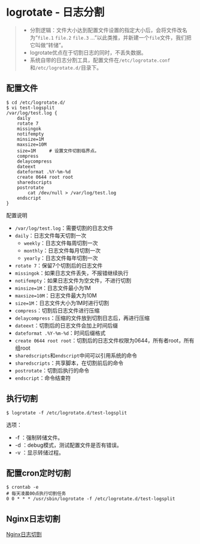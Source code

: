 # logrotate - 日志分割
> * 分割逻辑：文件大小达到配置文件设置的指定大小后，会将文件改名为“`file.1` `file.2` `file.3` ...”以此类推，并新建一个`file`文件，我们把它叫做“转储”。
> * logrotate优点在于切割日志的同时，不丢失数据。
> * 系统自带的日志分割工具，配置文件在`/etc/logrotate.conf`和`/etc/logrotate.d/`目录下。

## 配置文件
```
$ cd /etc/logrotate.d/
$ vi test-logsplit
/var/log/test.log {
    daily
    rotate 7
    missingok
    notifempty
    minsize=1M
    maxsize=10M
    size=1M     # 设置文件切割临界点。
    compress
    delaycompress
    dateext
    dateformat .%Y-%m-%d
    create 0644 root root
    sharedscripts
    postrotate
        cat /dev/null > /var/log/test.log
    endscript
}
```

配置说明
* `/var/log/test.log`：需要切割的日志文件
* `daily`：日志文件每天切割一次
    * `weekly`：日志文件每周切割一次
    * `monthly`：日志文件每月切割一次
    * `yearly`：日志文件每年切割一次
* `rotate 7`：保留7个切割后的日志文件
* `missingok`：如果日志文件丢失，不报错继续执行
* `notifempty`：如果日志文件为空文件，不进行切割
* `minsize=1M`：日志文件最小为1M
* `maxsize=10M`：日志文件最大为10M
* `size=1M`：日志文件大小为1M时进行切割
* `compress`：切割后日志文件进行压缩
* `delaycompress`：压缩的文件放到切割日志后，再进行压缩
* `dateext`：切割后的日志文件会加上时间后缀
* `dateformat .%Y-%m-%d`：时间后缀格式
* `create 0644 root root`：切割后的日志文件权限为0644，所有者root，所有组root
* `sharedscripts`和`endscript`中间可以引用系统的命令
* `sharedscripts`：共享脚本，在切割前后的命令
* `postrotate`：切割后执行的命令
* `endscript`：命令结束符

## 执行切割
```
$ logrotate -f /etc/logrotate.d/test-logsplit
```
选项：
- -f ：强制转储文件。
- -d ：debug模式，测试配置文件是否有错误。
- -v ：显示转储过程。

## 配置cron定时切割
```
$ crontab -e
# 每天凌晨00点执行切割任务
0 0 * * * /usr/sbin/logrotate -f /etc/logrotate.d/test-logsplit
```

## Nginx日志切割
[Nginx日志切割](https://linyi.readthedocs.io/zh/latest/%E6%9C%8D%E5%8A%A1/Nginx/%E6%97%A5%E5%BF%97%E6%96%87%E4%BB%B6.html#id4)
